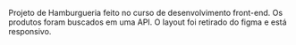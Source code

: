 Projeto de Hamburgueria feito no curso de desenvolvimento front-end. Os produtos foram buscados em uma API. O layout foi retirado do figma e está responsivo.
